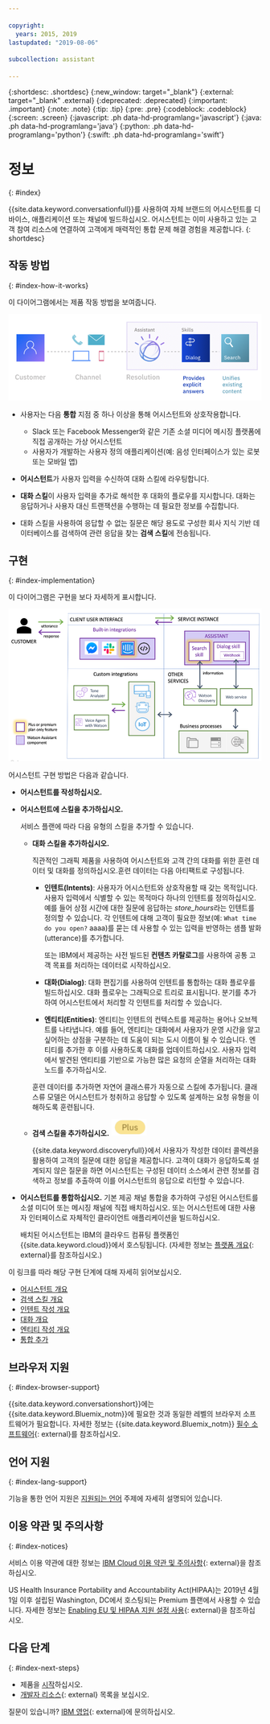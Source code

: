 ```yaml
---

copyright:
  years: 2015, 2019
lastupdated: "2019-08-06"

subcollection: assistant

---
```


{:shortdesc: .shortdesc}
{:new_window: target="_blank"}
{:external: target="_blank" .external}
{:deprecated: .deprecated}
{:important: .important}
{:note: .note}
{:tip: .tip}
{:pre: .pre}
{:codeblock: .codeblock}
{:screen: .screen}
{:javascript: .ph data-hd-programlang='javascript'}
{:java: .ph data-hd-programlang='java'}
{:python: .ph data-hd-programlang='python'}
{:swift: .ph data-hd-programlang='swift'}

# 정보
{: #index}

{{site.data.keyword.conversationfull}}를 사용하여 자체 브랜드의 어시스턴트를 디바이스, 애플리케이션 또는 채널에 빌드하십시오. 어시스턴트는 이미 사용하고 있는 고객 참여 리소스에 연결하여 고객에게 매력적인 통합 문제 해결 경험을 제공합니다.
{: shortdesc}

## 작동 방법
{: #index-how-it-works}

이 다이어그램에서는 제품 작동 방법을 보여줍니다.

![서비스 플로우 다이어그램](images/simple-overview.png)

- 사용자는 다음 **통합** 지점 중 하나 이상을 통해 어시스턴트와 상호작용합니다.

  - Slack 또는 Facebook Messenger와 같은 기존 소셜 미디어 메시징 플랫폼에 직접 공개하는 가상 어시스턴트
  - 사용자가 개발하는 사용자 정의 애플리케이션(예: 음성 인터페이스가 있는 로봇 또는 모바일 앱)

- **어시스턴트**가 사용자 입력을 수신하여 대화 스킬에 라우팅합니다.

- **대화 스킬**이 사용자 입력을 추가로 해석한 후 대화의 플로우를 지시합니다. 대화는 응답하거나 사용자 대신 트랜잭션을 수행하는 데 필요한 정보를 수집합니다.

- 대화 스킬을 사용하여 응답할 수 없는 질문은 해당 용도로 구성한 회사 지식 기반 데이터베이스를 검색하여 관련 응답을 찾는 **검색 스킬**에 전송됩니다. 

## 구현
{: #index-implementation}

이 다이어그램은 구현을 보다 자세하게 표시합니다.

![서비스 플로우 다이어그램](images/arch-overview-search.png)

어시스턴트 구현 방법은 다음과 같습니다.

- **어시스턴트를 작성하십시오.**

- **어시스턴트에 스킬을 추가하십시오.**

  서비스 플랜에 따라 다음 유형의 스킬을 추가할 수 있습니다. 

  - **대화 스킬을 추가하십시오.**  
  
    직관적인 그래픽 제품을 사용하여 어시스턴트와 고객 간의 대화를 위한 훈련 데이터 및 대화를 정의하십시오.훈련 데이터는 다음 아티팩트로 구성됩니다.

    - **인텐트(Intents)**: 사용자가 어시스턴트와 상호작용할 때 갖는 목적입니다. 사용자 입력에서 식별할 수 있는 목적마다 하나의 인텐트를 정의하십시오. 예를 들어 상점 시간에 대한 질문에 응답하는 *store_hours*라는 인텐트를 정의할 수 있습니다. 각 인텐트에 대해 고객이 필요한 정보(예: `What time do you open?` aaaa)를 묻는 데 사용할 수 있는 입력을 반영하는 샘플 발화(utterance)를 추가합니다.

      또는 IBM에서 제공하는 사전 빌드된 **컨텐츠 카탈로그**를 사용하여 공통 고객 목표를 처리하는 데이터로 시작하십시오.

    - **대화(Dialog)**: 대화 편집기를 사용하여 인텐트를 통합하는 대화 플로우를 빌드하십시오. 대화 플로우는 그래픽으로 트리로 표시됩니다. 분기를 추가하여 어시스턴트에서 처리할 각 인텐트를 처리할 수 있습니다.

    - **엔티티(Entities)**: 엔티티는 인텐트의 컨텍스트를 제공하는 용어나 오브젝트를 나타냅니다. 예를 들어, 엔티티는 대화에서 사용자가 운영 시간을 알고 싶어하는 상점을 구분하는 데 도움이 되는 도시 이름이 될 수 있습니다. 엔티티를 추가한 후 이를 사용하도록 대화를 업데이트하십시오. 사용자 입력에서 발견된 엔티티를 기반으로 가능한 많은 요청의 순열을 처리하는 대화 노드를 추가하십시오.

    훈련 데이터를 추가하면 자연어 클래스류가 자동으로 스킬에 추가됩니다. 클래스류 모델은 어시스턴트가 청취하고 응답할 수 있도록 설계하는 요청 유형을 이해하도록 훈련됩니다.

  - **검색 스킬을 추가하십시오.** ![Plus 또는 Premium 플랜만 해당](images/plus.png)

    {{site.data.keyword.discoveryfull}}에서 사용자가 작성한 데이터 콜렉션을 활용하여 고객의 질문에 대한 응답을 제공합니다. 고객이 대화가 응답하도록 설계되지 않은 질문을 하면 어시스턴트는 구성된 데이터 소스에서 관련 정보를 검색하고 정보를 추출하여 이를 어시스턴트의 응답으로 리턴할 수 있습니다.

- **어시스턴트를 통합하십시오.** 기본 제공 채널 통합을 추가하여 구성된 어시스턴트를 소셜 미디어 또는 메시징 채널에 직접 배치하십시오. 또는 어시스턴트에 대한 사용자 인터페이스로 자체적인 클라이언트 애플리케이션을 빌드하십시오. 

  배치된 어시스턴트는 IBM의 클라우드 컴퓨팅 플랫폼인 {{site.data.keyword.cloud}}에서 호스팅됩니다. (자세한 정보는 [플랫폼 개요](/docs/overview/ibm-cloud#overview){: external}를 참조하십시오.)

이 링크를 따라 해당 구현 단계에 대해 자세히 읽어보십시오.

- [어시스턴트 개요](/docs/services/assistant?topic=assistant-assistants)
- [검색 스킬 개요](/docs/services/assistant?topic=assistant-skill-add-search)
- [인텐트 작성 개요](/docs/services/assistant?topic=assistant-intents#intents-described)
- [대화 개요](/docs/services/assistant?topic=assistant-dialog-overview)
- [엔티티 작성 개요](/docs/services/assistant?topic=assistant-entities#entities-described)
- [통합 추가](/docs/services/assistant?topic=assistant-deploy-integration-add)

## 브라우저 지원
{: #index-browser-support}

{{site.data.keyword.conversationshort}}에는 {{site.data.keyword.Bluemix_notm}}에 필요한 것과 동일한 레벨의 브라우저 소프트웨어가 필요합니다. 자세한 정보는 {{site.data.keyword.Bluemix_notm}} [필수 소프트웨어](/docs/overview?topic=overview-prereqs-platform#browsers-platform){: external}를 참조하십시오.

## 언어 지원
{: #index-lang-support}

기능을 통한 언어 지원은 [지원되는 언어](/docs/services/assistant?topic=assistant-language-support) 주제에 자세히 설명되어 있습니다.

## 이용 약관 및 주의사항
{: #index-notices}

서비스 이용 약관에 대한 정보는 [IBM Cloud 이용 약관 및 주의사항](/docs/overview/terms-of-use?topic=overview-terms){: external}을 참조하십시오.

US Health Insurance Portability and Accountability Act(HIPAA)는 2019년 4월 1일 이후 설립된 Washington, DC에서 호스팅되는 Premium 플랜에서 사용할 수 있습니다. 자세한 정보는 [Enabling EU 및 HIPAA 지원 설정 사용](/docs/account?topic=account-eu-hipaa-supported#eu-hipaa-supported){: external}을 참조하십시오. 

## 다음 단계
{: #index-next-steps}

- 제품을 [시작](/docs/services/assistant?topic=assistant-getting-started)하십시오.
- [개발자 리소스](https://www.ibm.com/watson/developer-resources/){: external} 목록을 보십시오.

질문이 있습니까? [IBM 영업](https://www-01.ibm.com/marketing/iwm/dre/signup?source=urx-20970){: external}에 문의하십시오.
